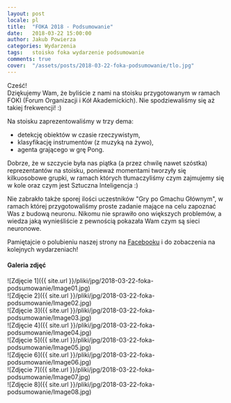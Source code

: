 ```yaml
---
layout: post
locale: pl
title:  "FOKA 2018 - Podsumowanie"
date:   2018-03-22 15:00:00
author: Jakub Powierza
categories: Wydarzenia
tags:	stoisko foka wydarzenie podsumowanie
comments: true
cover:  "/assets/posts/2018-03-22-foka-podsumowanie/tlo.jpg"
---
```


Cześć!  
Dziękujemy Wam, że byliście z nami na stoisku przygotowanym w ramach FOKI (Forum Organizacji
 i Kół Akademickich). Nie spodziewaliśmy się aż takiej frekwencji! :)

Na stoisku zaprezentowaliśmy w trzy dema:
 - detekcję obiektów w czasie rzeczywistym,
 - klasyfikację instrumentów (z muzyką na żywo),
 - agenta grającego w grę Pong.

Dobrze, że w szczycie była nas piątka (a przez chwilę nawet szóstka) reprezentantów na stoisku,
 ponieważ momentami tworzyły się kilkuosobowe grupki, w ramach których tłumaczyliśmy czym
 zajmujemy się w kole oraz czym jest Sztuczna Inteligencja :)

Nie zabrakło także sporej ilości uczestników "Gry po Gmachu Głównym", w ramach której przygotowaliśmy
 proste zadanie mające na celu zapoznać Was z budową neuronu. Nikomu nie sprawiło ono większych problemów,
 a wiedza jaką wynieśliście z pewnością pokazała Wam czym są sieci neuronowe.

Pamiętajcie o polubieniu naszej strony na [Facebooku](http://facebook.com/GradientPG/) i do zobaczenia
 na kolejnych wydarzeniach!

#### Galeria zdjęć
![Zdjęcie 1]({{ site.url }}/pliki/jpg/2018-03-22-foka-podsumowanie/Image01.jpg)  
![Zdjęcie 2]({{ site.url }}/pliki/jpg/2018-03-22-foka-podsumowanie/Image02.jpg)  
![Zdjęcie 3]({{ site.url }}/pliki/jpg/2018-03-22-foka-podsumowanie/Image03.jpg)  
![Zdjęcie 4]({{ site.url }}/pliki/jpg/2018-03-22-foka-podsumowanie/Image04.jpg)  
![Zdjęcie 5]({{ site.url }}/pliki/jpg/2018-03-22-foka-podsumowanie/Image05.jpg)  
![Zdjęcie 6]({{ site.url }}/pliki/jpg/2018-03-22-foka-podsumowanie/Image06.jpg)  
![Zdjęcie 7]({{ site.url }}/pliki/jpg/2018-03-22-foka-podsumowanie/Image07.jpg)  
![Zdjęcie 8]({{ site.url }}/pliki/jpg/2018-03-22-foka-podsumowanie/Image08.jpg)  
